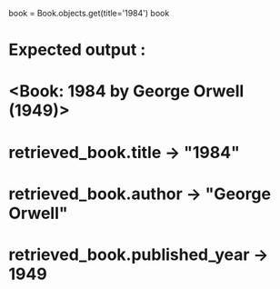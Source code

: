 book = Book.objects.get(title='1984')
book

# Expected output :
# <Book: 1984 by George Orwell (1949)>
# retrieved_book.title -> "1984"
# retrieved_book.author -> "George Orwell"
# retrieved_book.published_year -> 1949
